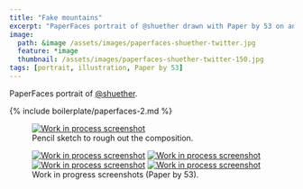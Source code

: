 ```yaml
---
title: "Fake mountains"
excerpt: "PaperFaces portrait of @shuether drawn with Paper by 53 on an iPad."
image: 
  path: &image /assets/images/paperfaces-shuether-twitter.jpg 
  feature: *image
  thumbnail: /assets/images/paperfaces-shuether-twitter-150.jpg
tags: [portrait, illustration, Paper by 53]
---
```


PaperFaces portrait of [@shuether](http://twitter.com/shuether).

{% include boilerplate/paperfaces-2.md %}

<figure>
	<a href="{{ site.url }}/assets/images/paperfaces-shuether-process-1-lg.jpg"><img src="{{ site.url }}/assets/images/paperfaces-shuether-process-1-750.jpg" alt="Work in process screenshot"></a>
	<figcaption>Pencil sketch to rough out the composition.</figcaption>
</figure>

<figure class="half">
	<a href="{{ site.url }}/assets/images/paperfaces-shuether-process-2-lg.jpg"><img src="{{ site.url }}/assets/images/paperfaces-shuether-process-2-600.jpg" alt="Work in process screenshot"></a>
	<a href="{{ site.url }}/assets/images/paperfaces-shuether-process-3-lg.jpg"><img src="{{ site.url }}/assets/images/paperfaces-shuether-process-3-600.jpg" alt="Work in process screenshot"></a>
	<a href="{{ site.url }}/assets/images/paperfaces-shuether-process-4-lg.jpg"><img src="{{ site.url }}/assets/images/paperfaces-shuether-process-4-600.jpg" alt="Work in process screenshot"></a>
	<a href="{{ site.url }}/assets/images/paperfaces-shuether-process-5-lg.jpg"><img src="{{ site.url }}/assets/images/paperfaces-shuether-process-5-600.jpg" alt="Work in process screenshot"></a>
	<figcaption>Work in progress screenshots (Paper by 53).</figcaption>
</figure>
